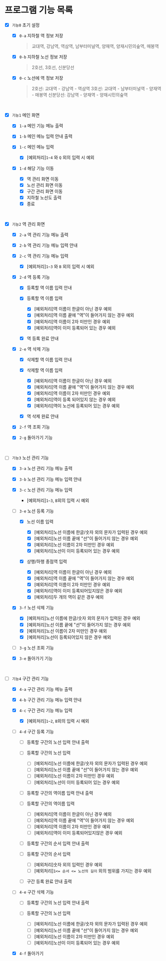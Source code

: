 
# 프로그램 기능 목록

- [x] `기능0` 초기 설정

  - [x] `0-a` 지하철 역 정보 저장
    
    > 교대역, 강남역, 역삼역, 남부터미널역, 양재역, 양재시민의숲역, 매봉역
    
  - [x] `0-b` 지하철 노선 정보 저장
    
    > 2호선, 3호선, 신분당선
    
  - [x] `0-c` 노선에 역 정보 저장
    
    > 2호선: 교대역 - 강남역 - 역삼역 
    > 3호선: 교대역 - 남부터미널역 - 양재역 - 매봉역
    > 신분당선: 강남역 - 양재역 - 양재시민의숲역
    
<br>

- [x] `기능1` 메인 화면

    - [x] `1-a` 메인 기능 메뉴 출력
    - [x] `1-b` 메인 메뉴 입력 안내 출력
    - [x] `1-c` 메인 메뉴 입력
          
        - [x] [예외처리]`1~4` 와 `Q` 외의 입력 시 예외

    - [x] `1-d` 해당 기능 이동 
      
        - [x] 역 관리 화면 이동
        - [x] 노선 관리 화면 이동
        - [x] 구간 관리 화면 이동
        - [x] 지하철 노선도 출력
        - [x] 종료

<br>

- [x] `기능2` 역 관리 화면

    - [x] `2-a` 역 관리 기능 메뉴 출력
    - [x] `2-b` 역 관리 기능 메뉴 입력 안내 
    - [x] `2-c` 역 관리 기능 메뉴 입력

        - [x] [예외처리]`1~3` 와 `B` 외의 입력 시 예외
    
    - [x] `2-d` 역 등록 기능

        - [x] 등록할 역 이름 입력 안내
        - [x] 등록할 역 이름 입력
          
            - [x] [예외처리]역 이름이 한글이 아닌 경우 예외
            - [x] [예외처리]역 이름 끝에 "역"이 들어가지 않는 경우 예외
            - [x] [예외처리]역 이름이 2자 미만인 경우 예외
            - [x] [예외처리]역이 이미 등록되어 있는 경우 예외
    
        - [x] 역 등록 완료 안내

    - [x] `2-e` 역 삭제 기능

        - [x] 삭제할 역 이름 입력 안내
        - [x] 삭제할 역 이름 입력

            - [x] [예외처리]역 이름이 한글이 아닌 경우 예외
            - [x] [예외처리]역 이름 끝에 "역"이 들어가지 않는 경우 예외
            - [x] [예외처리]역 이름이 2자 미만인 경우 예외
            - [x] [예외처리]역이 등록 되어있지 않는 경우 예외
            - [x] [예외처리]역이 노선에 등록되어 있는 경우 예외

        - [x] 역 삭제 완료 안내

    - [x] `2-f` 역 조회 기능
    - [x] `2-g` 돌아가기 기능
    
<br>

- [ ] `기능3` 노선 관리 기능

    - [x] `3-a` 노선 관리 기능 메뉴 출력
    - [x] `3-b` 노선 관리 기능 메뉴 입력 안내 
    - [x] `3-c` 노선 관리 기능 메뉴 입력
        
        - [예외처리]`1~3`, `B`외의 입력 시 예외
      
    - [ ] `3-e` 노선 등록 기능
    
        - [x] 노선 이름 입력
      
            - [x] [예외처리]노선 이름에 한글/숫자 외의 문자가 입력된 경우 예외
            - [x] [예외처리]노선 이름 끝에 "선"이 들어가지 않는 경우 예외
            - [x] [예외처리]노선 이름이 2자 미만인 경우 예외
            - [x] [예외처리]노선이 이미 등록되어 있는 경우 예외
    
        - [x] 상행/하행 종점역 입력

            - [x] [예외처리]역 이름이 한글이 아닌 경우 예외
            - [x] [예외처리]역 이름 끝에 "역"이 들어가지 않는 경우 예외
            - [x] [예외처리]역 이름이 2자 미만인 경우 예외
            - [x] [예외처리]역이 이미 등록되어있지않은 경우 예외
            - [x] [예외처리]두 개의 역이 같은 경우 예외
      
    - [x] `3-f` 노선 삭제 기능

        - [x] [예외처리]노선 이름에 한글/숫자 외의 문자가 입력된 경우 예외
        - [x] [예외처리]노선 이름 끝에 "선"이 들어가지 않는 경우 예외
        - [x] [예외처리]노선 이름이 2자 미만인 경우 예외
        - [x] [예외처리]노선이 등록되어있지 않은 경우 예외

    - [ ] `3-g` 노선 조회 기능
    - [x] `3-e` 돌아가기 기능
    
<br>

- [ ] `기능4` 구간 관리 기능

    - [x] `4-a` 구간 관리 기능 메뉴 출력
    - [x] `4-b` 구간 관리 기능 메뉴 입력 안내
    - [x] `4-c` 구간 관리 기능 메뉴 입력

        - [x] [예외처리]`1~2`, `B`외의 입력 시 예외
    
    - [ ] `4-d` 구간 등록 기능
    
        - [ ] 등록할 구간의 노선 입력 안내 출력
        - [ ] 등록할 구간의 노선 입력

          - [ ] [예외처리]노선 이름에 한글/숫자 외의 문자가 입력된 경우 예외
          - [ ] [예외처리]노선 이름 끝에 "선"이 들어가지 않는 경우 예외
          - [ ] [예외처리]노선 이름이 2자 미만인 경우 예외
          - [ ] [예외처리]노선이 이미 등록되어 있는 경우 예외

        - [ ] 등록할 구간의 역이름 입력 안내 출력
        - [ ] 등록할 구간의 역이름 입력
            
          - [ ] [예외처리]역 이름이 한글이 아닌 경우 예외
          - [ ] [예외처리]역 이름 끝에 "역"이 들어가지 않는 경우 예외
          - [ ] [예외처리]역 이름이 2자 미만인 경우 예외
          - [ ] [예외처리]역이 이미 등록되어있지않은 경우 예외

        - [ ] 등록할 구간의 순서 입력 안내 출력
        - [ ] 등록할 구간의 순서 입력
    
          - [ ] [예외처리]숫자 외의 입력인 경우 예외
          - [ ] [예외처리]`1<= 순서 <= 노선의 길이` 외의 범위를 가지는 경우 예외
        
        - [ ] 구간 등록 완료 안내 출력
      
    - [ ] `4-e` 구간 삭제 기능

        - [ ] 등록할 구간의 노선 입력 안내 출력
        - [ ] 등록할 구간의 노선 입력

            - [ ] [예외처리]노선 이름에 한글/숫자 외의 문자가 입력된 경우 예외
            - [ ] [예외처리]노선 이름 끝에 "선"이 들어가지 않는 경우 예외
            - [ ] [예외처리]노선 이름이 2자 미만인 경우 예외
            - [ ] [예외처리]노선이 이미 등록되어 있는 경우 예외

    - [x] `4-f` 돌아가기
    
<br>